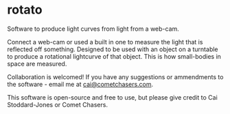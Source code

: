 # rotato
Software to produce light curves from light from a web-cam.

Connect a web-cam or used a built in one to measure the light that is reflected off something. Designed to be used with an object on a turntable to produce a rotational lightcurve of that object. This is how small-bodies in space are measured.

Collaboration is welcomed! If you have any suggestions or ammendments to the software - email me at cai@cometchasers.com.

This software is open-source and free to use, but please give credit to Cai Stoddard-Jones or Comet Chasers.
